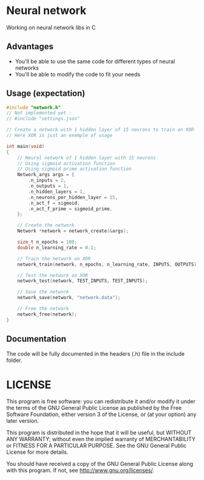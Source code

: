 # Neural network

Working on neural network libs in C

## Advantages

- You'll be able to use the same code for different types of neural networks
- You'll be able to modify the code to fit your needs

## Usage (expectation)

```c
#include "network.h"
// Not implemented yet :
// #include "settings.json"

// Create a network with 1 hidden layer of 15 neurons to train on XOR
// Here XOR is just an exemple of usage

int main(void)
{
    // Neural network of 1 hidden layer with 15 neurons
    // Using sigmoid activation function
    // Using sigmoid prime activation function 
    Network_args args = {
        .n_inputs = 2,
        .n_outputs = 1,
        .n_hidden_layers = 1,
        .n_neurons_per_hidden_layer = 15,
        .n_act_f = sigmoid,
        .n_act_f_prime = sigmoid_prime,
    };

    // Create the network
    Network *network = network_create(&args);

    size_t n_epochs = 100;
    double n_learning_rate = 0.1;

    // Train the network on XOR
    network_train(network, n_epochs, n_learning_rate, INPUTS, OUTPUTS);

    // Test the network on XOR
    network_test(network, TEST_INPUTS, TEST_INPUTS);

    // Save the network
    network_save(network, "network.data");

    // Free the network
    network_free(network);
}

```

## Documentation
The code will be fully documented in the headers (.h) file in the include folder.

# LICENSE

This program is free software: you can redistribute it and/or modify
it under the terms of the GNU General Public License as published by
the Free Software Foundation, either version 3 of the License, or
(at your option) any later version.

This program is distributed in the hope that it will be useful,
but WITHOUT ANY WARRANTY; without even the implied warranty of
MERCHANTABILITY or FITNESS FOR A PARTICULAR PURPOSE.  See the
GNU General Public License for more details.

You should have received a copy of the GNU General Public License
along with this program.  If not, see <http://www.gnu.org/licenses/>.